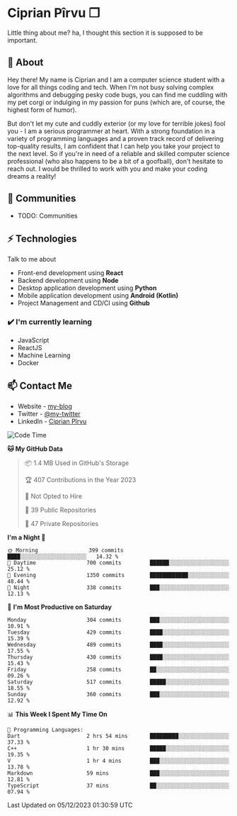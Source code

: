 # Ciprian Pîrvu ❐

Little thing about me? ha, I thought this section it is supposed to be important.

## 🧐 About

Hey there! My name is Ciprian and I am a computer science student with a love for all things coding and tech. When I'm not busy solving complex algorithms and debugging pesky code bugs, you can find me cuddling with my pet corgi or indulging in my passion for puns (which are, of course, the highest form of humor).

But don't let my cute and cuddly exterior (or my love for terrible jokes) fool you - I am a serious programmer at heart. With a strong foundation in a variety of programming languages and a proven track record of delivering top-quality results, I am confident that I can help you take your project to the next level. So if you're in need of a reliable and skilled computer science professional (who also happens to be a bit of a goofball), don't hesitate to reach out. I would be thrilled to work with you and make your coding dreams a reality!

## 👯 Communities

-   TODO: Communities

## ⚡ Technologies

Talk to me about

-   Front-end development using **React**
-   Backend development using **Node**
-   Desktop application development using **Python**
-   Mobile application development using **Android (Kotlin)**
-   Project Management and CD/CI using **Github**

### ✔️ I'm currently learning

-   JavaScript
-   ReactJS
-   Machine Learning
-   Docker

## 📫 Contact Me

-   Website - [my-blog]()
-   Twitter - [@my-twitter]()
-   LinkedIn - [Ciprian Pîrvu](https://www.linkedin.com/in/p%C3%AErvu-ciprian-cristian-4415991b1/)

<!--START_SECTION:waka-->
![Code Time](http://img.shields.io/badge/Code%20Time-1%2C840%20hrs%2023%20mins-blue)

**🐱 My GitHub Data** 

> 📦 1.4 MB Used in GitHub's Storage 
 > 
> 🏆 407 Contributions in the Year 2023
 > 
> 🚫 Not Opted to Hire
 > 
> 📜 39 Public Repositories 
 > 
> 🔑 47 Private Repositories 
 > 
**I'm a Night 🦉** 

```text
🌞 Morning                399 commits         ████░░░░░░░░░░░░░░░░░░░░░   14.32 % 
🌆 Daytime                700 commits         ██████░░░░░░░░░░░░░░░░░░░   25.12 % 
🌃 Evening                1350 commits        ████████████░░░░░░░░░░░░░   48.44 % 
🌙 Night                  338 commits         ███░░░░░░░░░░░░░░░░░░░░░░   12.13 % 
```
📅 **I'm Most Productive on Saturday** 

```text
Monday                   304 commits         ███░░░░░░░░░░░░░░░░░░░░░░   10.91 % 
Tuesday                  429 commits         ████░░░░░░░░░░░░░░░░░░░░░   15.39 % 
Wednesday                489 commits         ████░░░░░░░░░░░░░░░░░░░░░   17.55 % 
Thursday                 430 commits         ████░░░░░░░░░░░░░░░░░░░░░   15.43 % 
Friday                   258 commits         ██░░░░░░░░░░░░░░░░░░░░░░░   09.26 % 
Saturday                 517 commits         █████░░░░░░░░░░░░░░░░░░░░   18.55 % 
Sunday                   360 commits         ███░░░░░░░░░░░░░░░░░░░░░░   12.92 % 
```


📊 **This Week I Spent My Time On** 

```text
💬 Programming Languages: 
Dart                     2 hrs 54 mins       █████████░░░░░░░░░░░░░░░░   37.33 % 
C++                      1 hr 30 mins        █████░░░░░░░░░░░░░░░░░░░░   19.35 % 
V                        1 hr 4 mins         ███░░░░░░░░░░░░░░░░░░░░░░   13.78 % 
Markdown                 59 mins             ███░░░░░░░░░░░░░░░░░░░░░░   12.81 % 
TypeScript               37 mins             ██░░░░░░░░░░░░░░░░░░░░░░░   07.94 % 
```


 Last Updated on 05/12/2023 01:30:59 UTC
<!--END_SECTION:waka-->
